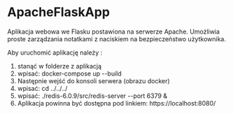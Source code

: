 # ApacheFlaskApp

Aplikacja webowa we Flasku postawiona na serwerze Apache. Umożliwia proste zarządzania notatkami z naciskiem na bezpieczeństwo użytkownika. 

Aby uruchomić aplikację należy :
1) stanąć w folderze z aplikacją
2) wpisać: docker-compose up --build
3) Następnie wejść do konsoli serwera (obrazu docker)
4) wpisać: cd ../../../
5) wpisać: ./redis-6.0.9/src/redis-server --port 6379 &
6) Aplikacja powinna być dostępna pod linkiem: https://localhost:8080/